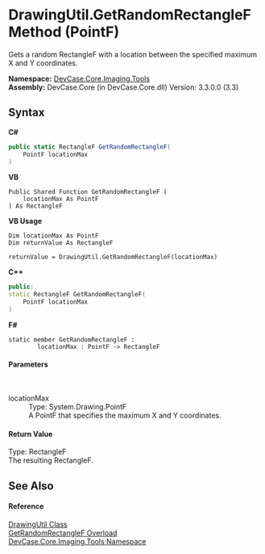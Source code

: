 # DrawingUtil.GetRandomRectangleF Method (PointF)
 

Gets a random RectangleF with a location between the specified maximum X and Y coordinates.

**Namespace:**&nbsp;<a href="N_DevCase_Core_Imaging_Tools">DevCase.Core.Imaging.Tools</a><br />**Assembly:**&nbsp;DevCase.Core (in DevCase.Core.dll) Version: 3.3.0.0 (3.3)

## Syntax

**C#**<br />
``` C#
public static RectangleF GetRandomRectangleF(
	PointF locationMax
)
```

**VB**<br />
``` VB
Public Shared Function GetRandomRectangleF ( 
	locationMax As PointF
) As RectangleF
```

**VB Usage**<br />
``` VB Usage
Dim locationMax As PointF
Dim returnValue As RectangleF

returnValue = DrawingUtil.GetRandomRectangleF(locationMax)
```

**C++**<br />
``` C++
public:
static RectangleF GetRandomRectangleF(
	PointF locationMax
)
```

**F#**<br />
``` F#
static member GetRandomRectangleF : 
        locationMax : PointF -> RectangleF 

```


#### Parameters
&nbsp;<dl><dt>locationMax</dt><dd>Type: System.Drawing.PointF<br />A PointF that specifies the maximum X and Y coordinates.</dd></dl>

#### Return Value
Type: RectangleF<br />The resulting RectangleF.

## See Also


#### Reference
<a href="T_DevCase_Core_Imaging_Tools_DrawingUtil">DrawingUtil Class</a><br /><a href="Overload_DevCase_Core_Imaging_Tools_DrawingUtil_GetRandomRectangleF">GetRandomRectangleF Overload</a><br /><a href="N_DevCase_Core_Imaging_Tools">DevCase.Core.Imaging.Tools Namespace</a><br />